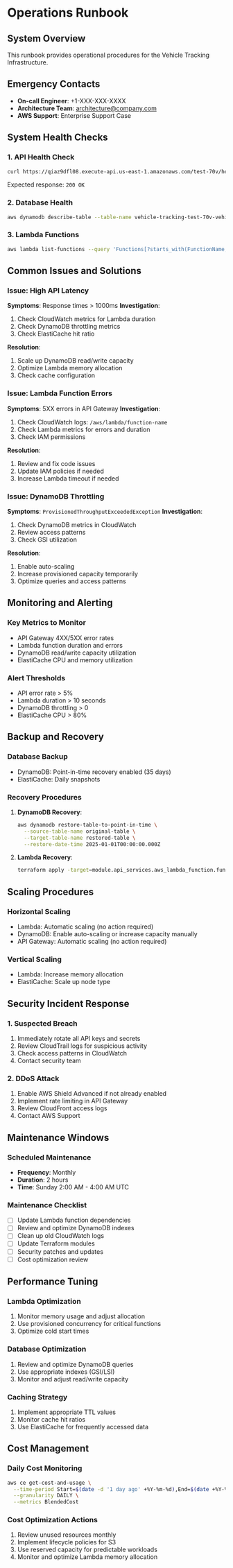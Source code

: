 # Operations Runbook

## System Overview
This runbook provides operational procedures for the Vehicle Tracking Infrastructure.

## Emergency Contacts
- **On-call Engineer**: +1-XXX-XXX-XXXX
- **Architecture Team**: architecture@company.com
- **AWS Support**: Enterprise Support Case

## System Health Checks

### 1. API Health Check
```bash
curl https://qiaz9dfl08.execute-api.us-east-1.amazonaws.com/test-70v/health
```
Expected response: `200 OK`

### 2. Database Health
```bash
aws dynamodb describe-table --table-name vehicle-tracking-test-70v-vehicles
```

### 3. Lambda Functions
```bash
aws lambda list-functions --query 'Functions[?starts_with(FunctionName, `vehicle-tracking`)].FunctionName'
```

## Common Issues and Solutions

### Issue: High API Latency
**Symptoms**: Response times > 1000ms
**Investigation**:
1. Check CloudWatch metrics for Lambda duration
2. Check DynamoDB throttling metrics
3. Check ElastiCache hit ratio

**Resolution**:
1. Scale up DynamoDB read/write capacity
2. Optimize Lambda memory allocation
3. Check cache configuration

### Issue: Lambda Function Errors
**Symptoms**: 5XX errors in API Gateway
**Investigation**:
1. Check CloudWatch logs: `/aws/lambda/function-name`
2. Check Lambda metrics for errors and duration
3. Check IAM permissions

**Resolution**:
1. Review and fix code issues
2. Update IAM policies if needed
3. Increase Lambda timeout if needed

### Issue: DynamoDB Throttling
**Symptoms**: `ProvisionedThroughputExceededException`
**Investigation**:
1. Check DynamoDB metrics in CloudWatch
2. Review access patterns
3. Check GSI utilization

**Resolution**:
1. Enable auto-scaling
2. Increase provisioned capacity temporarily
3. Optimize queries and access patterns

## Monitoring and Alerting

### Key Metrics to Monitor
- API Gateway 4XX/5XX error rates
- Lambda function duration and errors
- DynamoDB read/write capacity utilization
- ElastiCache CPU and memory utilization

### Alert Thresholds
- API error rate > 5%
- Lambda duration > 10 seconds
- DynamoDB throttling > 0
- ElastiCache CPU > 80%

## Backup and Recovery

### Database Backup
- DynamoDB: Point-in-time recovery enabled (35 days)
- ElastiCache: Daily snapshots

### Recovery Procedures
1. **DynamoDB Recovery**:
   ```bash
   aws dynamodb restore-table-to-point-in-time \
     --source-table-name original-table \
     --target-table-name restored-table \
     --restore-date-time 2025-01-01T00:00:00.000Z
   ```

2. **Lambda Recovery**:
   ```bash
   terraform apply -target=module.api_services.aws_lambda_function.function_name
   ```

## Scaling Procedures

### Horizontal Scaling
- Lambda: Automatic scaling (no action required)
- DynamoDB: Enable auto-scaling or increase capacity manually
- API Gateway: Automatic scaling (no action required)

### Vertical Scaling
- Lambda: Increase memory allocation
- ElastiCache: Scale up node type

## Security Incident Response

### 1. Suspected Breach
1. Immediately rotate all API keys and secrets
2. Review CloudTrail logs for suspicious activity
3. Check access patterns in CloudWatch
4. Contact security team

### 2. DDoS Attack
1. Enable AWS Shield Advanced if not already enabled
2. Implement rate limiting in API Gateway
3. Review CloudFront access logs
4. Contact AWS Support

## Maintenance Windows

### Scheduled Maintenance
- **Frequency**: Monthly
- **Duration**: 2 hours
- **Time**: Sunday 2:00 AM - 4:00 AM UTC

### Maintenance Checklist
- [ ] Update Lambda function dependencies
- [ ] Review and optimize DynamoDB indexes
- [ ] Clean up old CloudWatch logs
- [ ] Update Terraform modules
- [ ] Security patches and updates
- [ ] Cost optimization review

## Performance Tuning

### Lambda Optimization
1. Monitor memory usage and adjust allocation
2. Use provisioned concurrency for critical functions
3. Optimize cold start times

### Database Optimization
1. Review and optimize DynamoDB queries
2. Use appropriate indexes (GSI/LSI)
3. Monitor and adjust read/write capacity

### Caching Strategy
1. Implement appropriate TTL values
2. Monitor cache hit ratios
3. Use ElastiCache for frequently accessed data

## Cost Management

### Daily Cost Monitoring
```bash
aws ce get-cost-and-usage \
  --time-period Start=$(date -d '1 day ago' +%Y-%m-%d),End=$(date +%Y-%m-%d) \
  --granularity DAILY \
  --metrics BlendedCost
```

### Cost Optimization Actions
1. Review unused resources monthly
2. Implement lifecycle policies for S3
3. Use reserved capacity for predictable workloads
4. Monitor and optimize Lambda memory allocation
